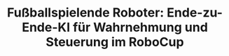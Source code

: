 ---
id: e2e_robot_soccer
title: "Fußballspielende Roboter: Ende-zu-Ende-KI für Wahrnehmung und Steuerung im RoboCup"
title_project: "Vollständig KI-basierte Wahrnehmung und Steuerung eines autonomen fußballspielenden Roboters"
title_short: "E2E Robot Soccer"
period: "Okt 24 – Sep 25 (12 Monate)" 
round: "4"
lecture2go: "70596"
uhh_url: "https://www.hcl.uni-hamburg.de/ddlitlab/data-literacy-studierendenprojekte/vierte-foerderrunde/e2e-robot-soccer.html"
students: "Florian Vahl, Jan Gutsche, Joern Griepenburg"
mentor: "Jasper Güldenstein"
text: |
    Unser Projekt beschäftigt sich mit der Wahrnehmung und Steuerung von *autonom fußballspielenden Robotern*, mittels Anwendung eines innovativen, maschinell-gelernten neuronalen Netzes (KI).

    Diese Idee entspringt unseren bisherigen Entwicklungs- und Forschungstätigkeiten in der studentischen Arbeitsgemeinschaft und Forschungsgruppe, den [Hamburg Bit-Bots](https://bit-bots.de). Dabei handelt es sich um ein Team, welches seit 2012 beim internationalen Forschungswettbewerb [RoboCup](https://www.robocup.org) teilnimmt. In verschiedenen Disziplinen und Ligen (auch außerhalb des Fußballs) wird hier Grundlagenforschung im Bereich autonomer Roboter und KI getätigt. Dabei sind auch *Innovationen mit gesellschaftlichem Einfluss* über den RoboCup hinaus hervorgegangen [1]. Wir unterstützen das Team der Universität Hamburg bereits seit mehreren Jahren und waren dabei schon an einer Vielzahl von Wettbewerben, wissenschaftlichen Publikationen und anderen Förderprojekten beteiligt.

    Das Projekt soll eine neuartige Alternative zu den klassischen Verfahren der *Wahrnehmung und Steuerung* unserer autonomen Roboter entwickeln. Bisher wurden diese Aufgaben von einer Vielzahl von komplexen Einzelkomponenten übernommen, wobei bis auf die Bildverarbeitung mittels Convolutional Neural Network [2, 3], alles durch händisch programmierte Software umgesetzt wurde (z. B. Selbstlokalisierung, Strategie, Pfadplanung, Bewegungsgenerierung usw., siehe folgendes [Repository](https://github.com/bit-bots/bitbots_main)). Wir möchten stattdessen ein sogenanntes Ende-zu-Ende (E2E) maschinell-gelerntes neuronales Netz entwickeln und einsetzen (wie z. B. auch ChatGPT eines ist [4]). Dies unterscheidet sich von klassischen Ansätzen, da eine Gesamtkomponente angelernt werden soll, die keine weiteren manuell programmierten Softwarekomponenten benötigt.

    Als Eingabe wird das neuronale Netz Kamerabilder, die Rotationslage des Roboters (Inertial Measurement Unit) und Informationen der menschlichen Schiedsrichter erhalten. Die Ausgaben werden Motorbewegungen, also die Positionen der Gelenke für jeden Zeitpunkt sein. Dieser Ansatz bietet erhebliche *Komplexitätsreduktion* bei der Ausführung auf dem Roboter, da nur noch eine Softwarekomponente ausgeführt wird. Auch könnte dies zu einem verringerten Rechenleistungsbedarf führen, da das neuronale Netz aufwendige Algorithmen implizit approximieren kann. Nach dem Imitieren der klassischen Ansätze kann das Verhalten des Roboters darüber hinaus mit belohnendem Lernen verbessert werden. Das geplante Netz ist hierfür ein guter Ausgangspunkt, da es die Grundlagen schon beherrschen soll. Somit wird das Training beim belohnenden Lernen effizienter.

    Für das maschinelle Lernen bauen wir auf Daten in Rohform von vergangenen Wettbewerben und Forschungsprojekten auf sowie Daten aus der Kooperation mit anderen RoboCup Teams und internationalen Forschungsgruppen. Im Rahmen des Projektes werden die Daten aufbereitet (Bereinigung, Formatierung, Normalisierung etc.) und der Forschungsgemeinschaft in neuer Form zur Verfügung gestellt.

    Bei unserem Projekt handelt es sich um praxisorientierte Grundlagenforschung, mit der wir folgende Forschungsfragen beantworten wollen:

    - **Ist es für ein einziges neuronales Netz möglich, die vollständige Kontrolle (Wahrnehmung, Planung und Aktion) eines Roboters im RoboCup zu erlernen?**
    - **Wie wirkt sich dabei die geringe Menge an heterogenen Daten mehrerer Robotertypen auf den Lernprozess aus?**

    Diese Fragen könnten Erkenntnisse über Anwendungsmöglichkeiten in anderen dynamischen Bereichen der Robotik liefern (z. B. Einsatz von humanoiden Robotern in der Industrie oder im Haushalt). Daher streben wir die Veröffentlichung eines Papers mit unseren Ergebnissen an, welches unser wissenschaftliches Vorgehen sowie die Ergebnisse detailliert und reproduzierbar beschreibt.

    ## Referenzen: 

    - [1] C. Marzahl, M. Aubreville, C. A. Bertram, et. al., „EXACT: a collaboration toolset for algorithm-aided annotation of images with annotation version control,“ Scientific reports, Bd. 11, p. 4343, 2021. DOI: 10.1038/s41598-021-83827-4 
    - [2] M. Bestmann, J. Güldenstein, F. Vahl und J. Zhang, „Wolfgang-OP: A Robust Humanoid Robot Platform for Research and Competitions,“ in 2020 IEEE-RAS 20th International Conference on Humanoid Robots (Humanoids), 2021. DOI:  10.1109/HUMANOIDS47582.2021.9555808   
    - [3] F. Vahl, J. Gutsche, M. Bestmann und J. Zhang, „YOEO–You Only Encode Once: A CNN for Embedded Object Detection and Semantic Segmentation,“ in 2021 IEEE International Conference on Robotics and Biomimetics (ROBIO), 2021. DOI: 10.1109/ROBIO54168.2021.9739597 
    - [4] OpenAI, J. Achiam, S. Adler, et. al., GPT-4 Technical Report, 2024. arXiv: 2303.08774 [cs.CL]  
    - [5] Z. Li, F. Liu, W. Yang, S. Peng, and J. Zhou, „A Survey of Convolutional Neural Networks: Analysis, Applications, and Prospects,” in IEEE Transactions on Neural Networks and Learning Systems, Bd. 33, pp. 6999–7019, 2022, DOI: 10.1109/TNNLS.2021.3084827
    - [6] T. Haarnoja, B. Moran, G. Lever, et. al., „Learning agile soccer skills for a bipedal robot with deep reinforcement learning,“ Science Robotics, Bd. 9, p. eadi8022, 2024. DOI: 10.1126/scirobotics.adi8022
    - [7] F.-L. Fan, J. Xiong, M. Li und G. Wang, „On Interpretability of Artificial Neural Networks: A Survey,“ IEEE Transactions on Radiation and Plasma Medical Sciences, Bd. 5, pp. 741-760, 2021. DOI: 10.1109/TRPMS.2021.3066428
    - [8] N. Fiedler, M. Bestmann und N. Hendrich, „ImageTagger: An Open Source Online Platform for Collaborative Image Labeling,“ in RoboCup 2018: Robot World Cup XXII, 2018. DOI: 10.1007/978-3-030-27544-0_13  
    - [9] M. Bestmann, T. Engelke, N. Fiedler, J. Güldenstein, J. Gutsche, J. Hagge und F. Vahl, „TORSO-21 Dataset: Typical Objects in RoboCup Soccer 2021,“ in RoboCup 2021: Robot World Cup XXIV, 2021. DOI: 10.1007/978-3-030-98682-7_6
    - [10] S. Macenski, T. Foote, B. Gerkey, C. Lalancette und W. Woodall, „Robot Operating System 2: Design, architecture, and uses in the wild,“ Science Robotics, Bd. 7, p. eabm6074, 2022. DOI: 10.1126/scirobotics.abm6074
    - [11] A. Paszke, S. Gross, F. Massa, et. al., „PyTorch: An Imperative Style, High-Performance Deep Learning Library,“ in Advances in Neural Information Processing Systems, Bd. 32, 2019, p. 8024–8035. [Online]. Available [here](http://papers.neurips.cc/paper/9015-pytorch-an-imperative-style-high-performance-deep-learning-library.pdf)
    - [12] C. R. Harris, K. J. Millman, S. J. Van Der Walt, et. al., „Array programming with NumPy,“ Nature, Bd. 585, p. 357–362, 2020. DOI: 10.1038/s41586-020-2649-2  
    - [13] W. McKinney und others, „pandas: a Foundational Python Library for Data Analysis and Statistics,“ Python for high performance and scientific computing, Bd. 14, p. 1–9, 2011. 

image: "https://www.hcl.uni-hamburg.de/20937783/1084px-13-06-28-robocup-eindhoven-005-aa71311c1257abbd05e78f59448d1119363aecc4.jpg"
image_credit: "Vahl / Keller"
---